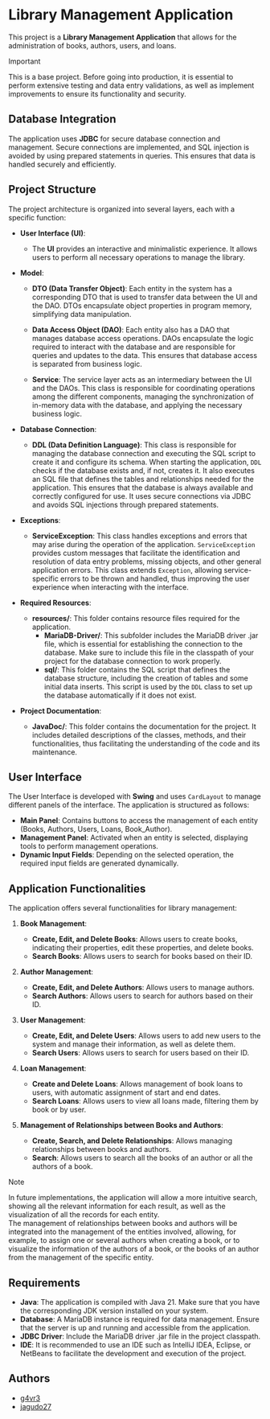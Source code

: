 # Library Management Application

This project is a **Library Management Application** that allows for the administration of books, authors, users, and loans.

> [!IMPORTANT]
> This is a base project. Before going into production, it is essential to perform extensive testing and data entry validations, as well as implement improvements to ensure its functionality and security.

## Database Integration

The application uses **JDBC** for secure database connection and management. Secure connections are implemented, and SQL injection is avoided by using prepared statements in queries. This ensures that data is handled securely and efficiently.

## Project Structure

The project architecture is organized into several layers, each with a specific function:

- **User Interface (UI)**:
    - The **UI** provides an interactive and minimalistic experience. It allows users to perform all necessary operations to manage the library.

- **Model**:
    - **DTO (Data Transfer Object)**: Each entity in the system has a corresponding DTO that is used to transfer data between the UI and the DAO. DTOs encapsulate object properties in program memory, simplifying data manipulation.

    - **Data Access Object (DAO)**: Each entity also has a DAO that manages database access operations. DAOs encapsulate the logic required to interact with the database and are responsible for queries and updates to the data. This ensures that database access is separated from business logic.

    - **Service**: The service layer acts as an intermediary between the UI and the DAOs. This class is responsible for coordinating operations among the different components, managing the synchronization of in-memory data with the database, and applying the necessary business logic.

- **Database Connection**:
    - **DDL (Data Definition Language)**: This class is responsible for managing the database connection and executing the SQL script to create it and configure its schema. When starting the application, `DDL` checks if the database exists and, if not, creates it. It also executes an SQL file that defines the tables and relationships needed for the application. This ensures that the database is always available and correctly configured for use. It uses secure connections via JDBC and avoids SQL injections through prepared statements.

- **Exceptions**:
    - **ServiceException**: This class handles exceptions and errors that may arise during the operation of the application. `ServiceException` provides custom messages that facilitate the identification and resolution of data entry problems, missing objects, and other general application errors. This class extends `Exception`, allowing service-specific errors to be thrown and handled, thus improving the user experience when interacting with the interface.

- **Required Resources**:
    - **resources/**: This folder contains resource files required for the application.
        - **MariaDB-Driver/**: This subfolder includes the MariaDB driver .jar file, which is essential for establishing the connection to the database. Make sure to include this file in the classpath of your project for the database connection to work properly.
        - **sql/**: This folder contains the SQL script that defines the database structure, including the creation of tables and some initial data inserts. This script is used by the `DDL` class to set up the database automatically if it does not exist.

- **Project Documentation**:
    - **JavaDoc/**: This folder contains the documentation for the project. It includes detailed descriptions of the classes, methods, and their functionalities, thus facilitating the understanding of the code and its maintenance.

## User Interface

The User Interface is developed with **Swing** and uses `CardLayout` to manage different panels of the interface. The application is structured as follows:

- **Main Panel**: Contains buttons to access the management of each entity (Books, Authors, Users, Loans, Book_Author).
- **Management Panel**: Activated when an entity is selected, displaying tools to perform management operations.
- **Dynamic Input Fields**: Depending on the selected operation, the required input fields are generated dynamically.

## Application Functionalities

The application offers several functionalities for library management:

1. **Book Management**:
    - **Create, Edit, and Delete Books**: Allows users to create books, indicating their properties, edit these properties, and delete books.
    - **Search Books**: Allows users to search for books based on their ID.

2. **Author Management**:
    - **Create, Edit, and Delete Authors**: Allows users to manage authors.
    - **Search Authors**: Allows users to search for authors based on their ID.

3. **User Management**:
    - **Create, Edit, and Delete Users**: Allows users to add new users to the system and manage their information, as well as delete them.
    - **Search Users**: Allows users to search for users based on their ID.

4. **Loan Management**:
    - **Create and Delete Loans**: Allows management of book loans to users, with automatic assignment of start and end dates.
    - **Search Loans**: Allows users to view all loans made, filtering them by book or by user.

5. **Management of Relationships between Books and Authors**:
    - **Create, Search, and Delete Relationships**: Allows managing relationships between books and authors.
    - **Search**: Allows users to search all the books of an author or all the authors of a book.

> [!NOTE]
> In future implementations, the application will allow a more intuitive search, showing all the relevant information for each result, as well as the visualization of all the records for each entity.  
> The management of relationships between books and authors will be integrated into the management of the entities involved, allowing, for example, to assign one or several authors when creating a book, or to visualize the information of the authors of a book, or the books of an author from the management of the specific entity.

## Requirements

- **Java**: The application is compiled with Java 21. Make sure that you have the corresponding JDK version installed on your system.
- **Database**: A MariaDB instance is required for data management. Ensure that the server is up and running and accessible from the application.
- **JDBC Driver**: Include the MariaDB driver .jar file in the project classpath.
- **IDE**: It is recommended to use an IDE such as IntelliJ IDEA, Eclipse, or NetBeans to facilitate the development and execution of the project.

## Authors

- [g4vr3](https://github.com/g4vr3)
- [jagudo27](https://github.com/jagudo27)
